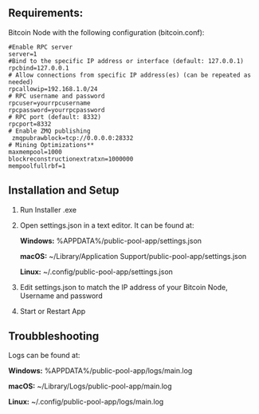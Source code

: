 
## Requirements:

Bitcoin Node with the following configuration (bitcoin.conf):

    #Enable RPC server
    server=1
    #Bind to the specific IP address or interface (default: 127.0.0.1)
    rpcbind=127.0.0.1
    # Allow connections from specific IP address(es) (can be repeated as needed)
    rpcallowip=192.168.1.0/24
    # RPC username and password
    rpcuser=yourrpcusername
    rpcpassword=yourrpcpassword
    # RPC port (default: 8332)
    rpcport=8332
    # Enable ZMQ publishing
     zmqpubrawblock=tcp://0.0.0.0:28332
    # Mining Optimizations**
    maxmempool=1000
    blockreconstructionextratxn=1000000
    mempoolfullrbf=1
    
## Installation and Setup

1. Run Installer .exe

2. Open settings.json in a text editor. It can be found at:

    **Windows:** %APPDATA%/public-pool-app/settings.json
   
    **macOS:** ~/Library/Application Support/public-pool-app/settings.json
   
    **Linux:** ~/.config/public-pool-app/settings.json

4. Edit settings.json to match the IP address of your Bitcoin Node, Username and password

5. Start or Restart App

## Troubbleshooting

Logs can be found at:

**Windows:** %APPDATA%/public-pool-app/logs/main.log

**macOS:** ~/Library/Logs/public-pool-app/main.log

**Linux:** ~/.config/public-pool-app/logs/main.log
